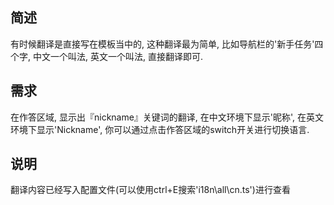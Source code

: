 ## 简述
有时候翻译是直接写在模板当中的, 这种翻译最为简单, 比如导航栏的'新手任务'四个字, 中文一个叫法, 英文一个叫法, 直接翻译即可.

## 需求
在作答区域, 显示出『nickname』关键词的翻译, 在中文环境下显示'昵称', 在英文环境下显示'Nickname', 你可以通过点击作答区域的switch开关进行切换语言.  


## 说明
翻译内容已经写入配置文件(可以使用ctrl+E搜索'i18n\all\cn.ts')进行查看
